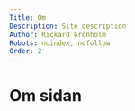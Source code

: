 ```yaml
---
Title: Om
Description: Site description
Author: Rickard Grönholm
Robots: noindex, nofollow
Order: 2
---
```


Om sidan
==========================
